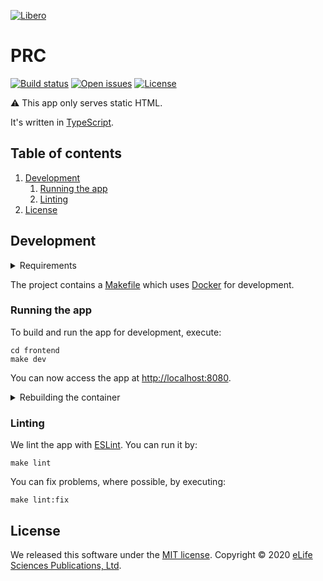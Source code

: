 [![Libero][Libero logo]][Libero]  

PRC
===

[![Build status][Build badge]][Build]
[![Open issues][Open issues badge]][Open issues]
[![License][License badge]][License]

⚠️ This app only serves static HTML.

It's written in [TypeScript].

Table of contents
-----------------

1. [Development](#development)
   1. [Running the app](#running-the-app)
   1. [Linting](#linting)
1. [License](#license)

Development
-----------

<details>

<summary>Requirements</summary>

- [Docker]
- [GNU Make]
- [Node.js]

</details>

The project contains a [Makefile] which uses [Docker] for development.

### Running the app

To build and run the app for development, execute:

```shell
cd frontend
make dev
```

You can now access the app at <http://localhost:8080>.

<details>

<summary>Rebuilding the container</summary>

Static content is attached to the containers as volumes so most updates are visible without a need to rebuild the
container. However, changes to NPM dependencies, for example, require a rebuild. So you may need to execute

```shell
make dev
```

again before running further commands.

</details>

### Linting

We lint the app with [ESLint]. You can run it by:

```shell
make lint
```

You can fix problems, where possible, by executing:

```shell
make lint:fix
```

License
-------

We released this software under the [MIT license][license]. Copyright © 2020 [eLife Sciences Publications, Ltd][eLife].

[Build]: https://github.com/libero/prc/actions?query=branch%3Amaster+workflow%3ACI
[Build badge]: https://flat.badgen.net/github/checks/libero/prc?label=build&icon=github
[Docker]: https://www.docker.com/
[eLife]: https://elifesciences.org/
[ESLint]: https://eslint.org/
[GNU Make]: https://www.gnu.org/software/make/
[Libero]: https://libero.pub/
[Libero logo]: https://cdn.elifesciences.org/libero/logo/libero-logo-96px.svg
[License]: LICENSE.md
[License badge]: https://flat.badgen.net/badge/license/MIT/blue
[Makefile]: frontend/Makefile
[Node.js]: https://nodejs.org/
[Open issues]: https://github.com/libero/prc/issues?q=is%3Aissue+is%3Aopen
[Open issues badge]: https://flat.badgen.net/github/open-issues/libero/prc?icon=github&color=pink
[TypeScript]: https://www.typescriptlang.org/
